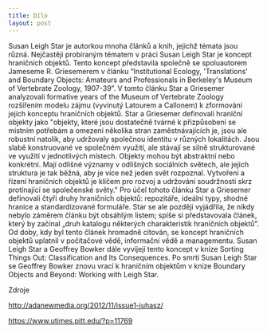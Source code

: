 ```yaml
---
title: Dílo
layout: post
---
```

Susan Leigh Star je autorkou mnoha článků a knih, jejichž témata jsou různá. Nejčastěji probíraným tématem v práci Susan Leigh Star je koncept hraničních objektů.
Tento koncept představila společně se spoluautorem Jameseme R. Griesemerem v článku “Institutional Ecology, 'Translations' and Boundary Objects: Amateurs and Professionals in Berkeley's Museum of Vertebrate Zoology, 1907-39”. V tomto článku Star a Griesemer analyzovali formative years of the Museum of Vertebrate Zoology rozšířením modelu zájmu (vyvinutý Latourem a Callonem) k zformování jejich konceptu hraničních objektů. Star a Griesemer definovali hraniční objekty jako "objekty, které jsou dostatečně tvárné k přizpůsobení se místním potřebám a omezení několika stran zaměstnávajících je, jsou ale robustní natolik, aby udržovaly společnou identitu v různých lokalitách. Jsou slabě konstruované ve společném využití, ale stávají se silně strukturované ve využití v jednotlivých místech. Objekty mohou být abstraktní nebo konkrétní. Mají odlišné významy v odlišných sociálních světech, ale jejich struktura je tak běžná, aby je více než jeden svět rozpoznal. Vytvoření a řízení hraničních objektů je klíčem pro rozvoj a udržování soudržnosti skrz protínající se společenské světy."
Pro účel tohoto článku Star a Griesemer definovali čtyři druhy hraničních objektů: repozitáře, ideální typy, shodné hranice a standardizované formuláře. Star se ale později vyjádřila, že nikdy nebylo záměrem článku být obsáhlým listem; spíše si představovala článek, který by začínal „druh katalogu některých charakteristik hraničních objektů“. Od doby, kdy byl tento článek hromadně citován, se koncept hraničních objektů uplatnil v počítačové vědě, informační vědě a managementu. Susan Leigh Star a Geoffrey Bowker dále vyvíjejí tento koncept v knize Sorting Things Out: Classification and Its Consequences. Po smrti Susan Leigh Star se Geoffrey Bowker znovu vrací k hraničním objektům v knize Boundary Objects and Beyond: Working with Leigh Star.

Zdroje

http://adanewmedia.org/2012/11/issue1-juhasz/

https://www.utimes.pitt.edu/?p=11769


<a data-pin-do="embedPin" data-pin-lang="cs" href="https://cz.pinterest.com/pin/252060910375296279/"></a>
<script async defer src="//assets.pinterest.com/js/pinit.js"></script>
